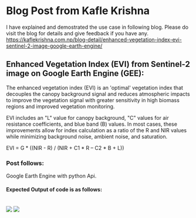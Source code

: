 # Blog Post from Kafle Krishna


I have explained and demostrated the use case in following blog. Please do visit the blog for details and give feedback if you have any.
https://kaflekrishna.com.np/blog-detail/enhanced-vegetation-index-evi-sentinel-2-image-google-earth-engine/

## Enhanced Vegetation Index (EVI) from Sentinel-2 image on Google Earth Engine (GEE):

The enhanced vegetation index (EVI) is an 'optimal' vegetation index that decouples the canopy background signal and reduces atmospheric impacts to improve the vegetation signal with greater sensitivity in high biomass regions and improved vegetation monitoring.

EVI includes an "L" value for canopy background, "C" values for air resistance coefficients, and blue band (B) values. In most cases, these improvements allow for index calculation as a ratio of the R and NIR values while minimizing background noise, ambient noise, and saturation.

EVI = G * ((NIR - R) / (NIR + C1 * R – C2 * B + L))

### Post follows:
Google Earth Engine with python Api.

#### Expected Output of code is as follows:

<br>

<img src = 'EVI_cover.png' align="center">

<img src = 'EVI.png' align="center">